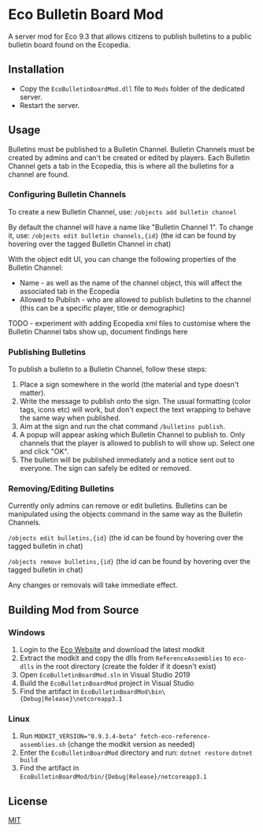 # Eco Bulletin Board Mod
A server mod for Eco 9.3 that allows citizens to publish bulletins to a public bulletin board found on the Ecopedia.

## Installation

- Copy the `EcoBulletinBoardMod.dll` file to `Mods` folder of the dedicated server.
- Restart the server.

## Usage

Bulletins must be published to a Bulletin Channel. Bulletin Channels must be created by admins and can't be created or edited by players. Each Bulletin Channel gets a tab in the Ecopedia, this is where all the bulletins for a channel are found.

### Configuring Bulletin Channels

To create a new Bulletin Channel, use:
`/objects add bulletin channel`

By default the channel will have a name like "Bulletin Channel 1". To change it, use:
`/objects edit bulletin channels,{id}` (the id can be found by hovering over the tagged Bulletin Channel in chat)

With the object edit UI, you can change the following properties of the Bulletin Channel:
- Name - as well as the name of the channel object, this will affect the associated tab in the Ecopedia
- Allowed to Publish - who are allowed to publish bulletins to the channel (this can be a specific player, title or demographic)

TODO - experiment with adding Ecopedia xml files to customise where the Bulletin Channel tabs show up, document findings here

### Publishing Bulletins

To publish a bulletin to a Bulletin Channel, follow these steps:
1. Place a sign somewhere in the world (the material and type doesn't matter).
2. Write the message to publish onto the sign. The usual formatting (color tags, icons etc) will work, but don't expect the text wrapping to behave the same way when published.
3. Aim at the sign and run the chat command `/bulletins publish`.
4. A popup will appear asking which Bulletin Channel to publish to. Only channels that the player is allowed to publish to will show up. Select one and click "OK".
5. The bulletin will be published immediately and a notice sent out to everyone. The sign can safely be edited or removed.

### Removing/Editing Bulletins

Currently only admins can remove or edit bulletins. Bulletins can be manipulated using the objects command in the same way as the Bulletin Channels.

`/objects edit bulletins,{id}` (the id can be found by hovering over the tagged bulletin in chat)

`/objects remove bulletins,{id}` (the id can be found by hovering over the tagged bulletin in chat)

Any changes or removals will take immediate effect.


## Building Mod from Source

### Windows

1. Login to the [Eco Website](https://play.eco/) and download the latest modkit
2. Extract the modkit and copy the dlls from `ReferenceAssemblies` to `eco-dlls` in the root directory (create the folder if it doesn't exist)
3. Open `EcoBulletinBoardMod.sln` in Visual Studio 2019
4. Build the `EcoBulletinBoardMod` project in Visual Studio
5. Find the artifact in `EcoBulletinBoardMod\bin\{Debug|Release}\netcoreapp3.1`

### Linux

1. Run `MODKIT_VERSION="0.9.3.4-beta" fetch-eco-reference-assemblies.sh` (change the modkit version as needed)
2. Enter the `EcoBulletinBoardMod` directory and run:
`dotnet restore`
`dotnet build`
3. Find the artifact in `EcoBulletinBoardMod/bin/{Debug|Release}/netcoreapp3.1`

## License
[MIT](https://choosealicense.com/licenses/mit/)
